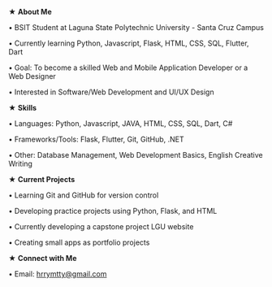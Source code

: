 ★ **About Me**

  • BSIT Student at Laguna State Polytechnic University - Santa Cruz Campus
  
  • Currently learning Python, Javascript, Flask, HTML, CSS, SQL, Flutter, Dart
  
  • Goal: To become a skilled Web and Mobile Application Developer or a Web Designer
  
  • Interested in Software/Web Development and UI/UX Design



★ **Skills**

  • Languages: Python, Javascript, JAVA, HTML, CSS, SQL, Dart,  C#
  
  • Frameworks/Tools: Flask, Flutter, Git, GitHub, .NET
  
  • Other: Database Management, Web Development Basics, English Creative Writing



★ **Current Projects**

  • Learning Git and GitHub for version control
  
  • Developing practice projects using Python, Flask, and HTML
  
  • Currently developing a capstone project LGU website
  
  • Creating small apps as portfolio projects


★ **Connect with Me**

  • Email: hrrymtty@gmail.com
